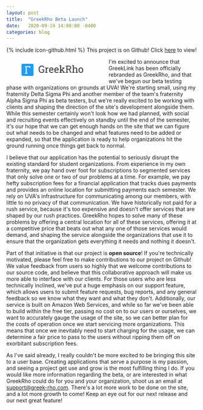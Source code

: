 ```yaml
---
layout: post
title:  "GreekRho Beta Launch"
date:   2020-09-19 14:00:00 -0400
categories: blog
---
```


{% include icon-github.html %} This project is on Github!  Click <a href="https://github.com/csyager/greeklink-core" target="_blank">here</a> to view!

<div style="float: left; margin-right: 20px; width: 25%; min-width: 250px">
<figure class="figure">
<a href="/assets/images/greekrho_launch/logo.png"><img src="/assets/images/greekrho_launch/logo.png" class="img-thumbnail figure-img img-fluid"></a>
</figure>
</div>

I'm excited to announce that GreekLink has been officially rebranded as GreekRho, and that we've begun our beta testing phase with organizations on grounds at UVA!  We're starting small, using my fraternity Delta Sigma Phi and another member of the team's fraternity Alpha Sigma Phi as beta testers, but we're really excited to be working with clients and shaping the direction of the site's development alongside them.  While this semester certainly won't look how we had planned, with social and recruiting events effectively on standby until the end of the semester, it's our hope that we can get enough hands on the site that we can figure out what needs to be changed and what features need to be added or expanded, so that the application is ready to help organizations hit the ground running once things get back to normal.  

I believe that our application has the potential to seriously disrupt the existing standard for student organizations.  From experience in my own fraternity, we pay hand over foot for subscriptions to segmented services that only solve one or two of our problems at a time.  For example, we pay hefty subscription fees for a financial application that tracks dues payments and provides an online location for submitting payments each semester.  We rely on UVA's infrastructure for communicating among our members, with little to no privacy of that communication.  We have historically not paid for a rush service, because it's too expensive and doesn't offer services that are shaped by our rush practices.  GreekRho hopes to solve many of these problems by offering a central location for all of these services, offering it at a competitive price that beats out what any one of those services would demand, and shaping the service alongside the organizations that use it to ensure that the organization gets everything it needs and nothing it doesn't.

Part of that initiative is that our project is <b>open source</b>!  If you're technically motivated, please feel free to make contributions to our project on Github!  We value feedback from users so highly that we welcome contributions to our source code, and believe that this collaborative approach will make us more able to interface with our clients.  For those users who are less technically inclined, we've put a huge emphasis on our support feature, which allows users to submit feature requests, bug reports, and any general feedback so we know what they want and what they don't.  Additionally, our service is built on Amazon Web Services, and while so far we've been able to build within the free tier, passing no cost on to our users or ourselves, we want to accurately gauge the usage of the site, so we can better plan for the costs of operation once we start servicing more organizations.  This means that once we inevitably need to start charging for the usage, we can determine a fair price to pass to the users without ripping them off on exorbitant subscription fees.

As I've said already, I really couldn't be more excited to be bringing this site to a user base.  Creating applications that serve a purpose is my passion, and seeing a project get use and grow is the most fulfilling thing I do.  If you would like more information regarding the beta, or are interested in what GreekRho could do for you and your organization, shoot us an email at <a href="mailto:support@greek-rho.com">support@greek-rho.com</a>.  There's a lot more work to be done on the site, and a lot more growth to come!  Keep an eye out for our next release and our next great feature!
